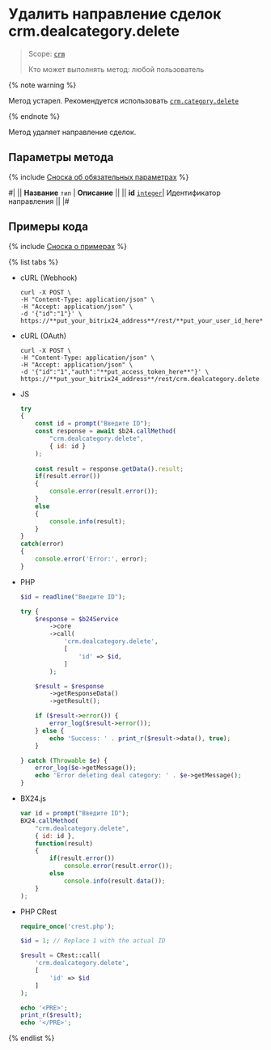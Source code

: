 # Удалить направление сделок crm.dealcategory.delete

> Scope: [`crm`](../../../scopes/permissions.md)
>
> Кто может выполнять метод: любой пользователь

{% note warning %}

Метод устарел. Рекомендуется использовать  [`crm.category.delete`](../../universal/category/crm-category-delete.md)

{% endnote %}

Метод удаляет направление сделок.

## Параметры метода

{% include [Сноска об обязательных параметрах](../../../../_includes/required.md) %}

#|
|| **Название**
`тип` | **Описание** ||
|| **id** 
[`integer`](../../../data-types.md)| Идентификатор направления ||
|#

## Примеры кода

{% include [Сноска о примерах](../../../../_includes/examples.md) %}

{% list tabs %}

- cURL (Webhook)

    ```http
    curl -X POST \
    -H "Content-Type: application/json" \
    -H "Accept: application/json" \
    -d '{"id":"1"}' \
    https://**put_your_bitrix24_address**/rest/**put_your_user_id_here**/**put_your_webhook_here**/crm.dealcategory.delete
    ```

- cURL (OAuth)

    ```http
    curl -X POST \
    -H "Content-Type: application/json" \
    -H "Accept: application/json" \
    -d '{"id":"1","auth":"**put_access_token_here**"}' \
    https://**put_your_bitrix24_address**/rest/crm.dealcategory.delete
    ```

- JS


    ```js
    try
    {
    	const id = prompt("Введите ID");
    	const response = await $b24.callMethod(
    		"crm.dealcategory.delete",
    		{ id: id }
    	);
    	
    	const result = response.getData().result;
    	if(result.error())
    	{
    		console.error(result.error());
    	}
    	else
    	{
    		console.info(result);
    	}
    }
    catch(error)
    {
    	console.error('Error:', error);
    }
    ```

- PHP


    ```php
    $id = readline("Введите ID");
    
    try {
        $response = $b24Service
            ->core
            ->call(
                'crm.dealcategory.delete',
                [
                    'id' => $id,
                ]
            );
    
        $result = $response
            ->getResponseData()
            ->getResult();
    
        if ($result->error()) {
            error_log($result->error());
        } else {
            echo 'Success: ' . print_r($result->data(), true);
        }
    
    } catch (Throwable $e) {
        error_log($e->getMessage());
        echo 'Error deleting deal category: ' . $e->getMessage();
    }
    ```

- BX24.js

    ```js
    var id = prompt("Введите ID");
    BX24.callMethod(
        "crm.dealcategory.delete",
        { id: id },
        function(result)
        {
            if(result.error())
                console.error(result.error());
            else
                console.info(result.data());
        }
    );
    ```

- PHP CRest

    ```php
    require_once('crest.php');

    $id = 1; // Replace 1 with the actual ID

    $result = CRest::call(
        'crm.dealcategory.delete',
        [
            'id' => $id
        ]
    );

    echo '<PRE>';
    print_r($result);
    echo '</PRE>';
    ```

{% endlist %}